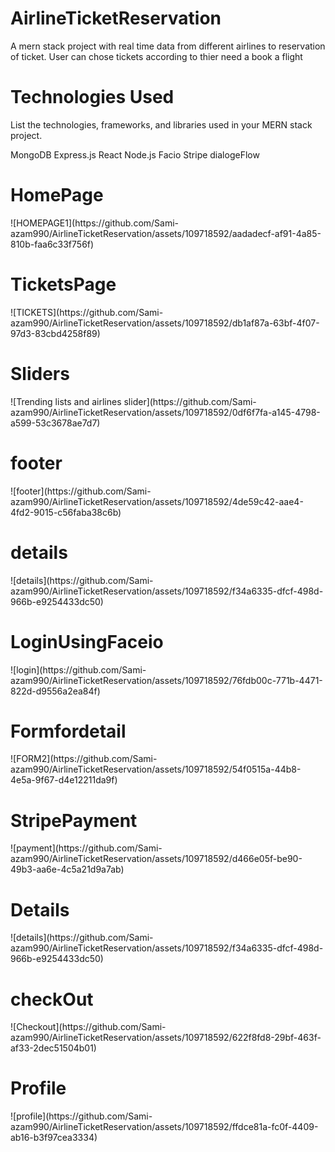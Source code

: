 # AirlineTicketReservation
A mern stack project with real time data from different airlines to  reservation of ticket. User can chose tickets according to thier need a book a flight 

<h1>Technologies Used
</h1>
List the technologies, frameworks, and libraries used in your MERN stack project.
<p>
MongoDB
Express.js
React
Node.js
Facio
Stripe
dialogeFlow
</p>

<h1>HomePage</h1>
![HOMEPAGE1](https://github.com/Sami-azam990/AirlineTicketReservation/assets/109718592/aadadecf-af91-4a85-810b-faa6c33f756f)
<h1>TicketsPage</h1>
![TICKETS](https://github.com/Sami-azam990/AirlineTicketReservation/assets/109718592/db1af87a-63bf-4f07-97d3-83cbd4258f89)
<h1>Sliders</h1>
![Trending lists and airlines slider](https://github.com/Sami-azam990/AirlineTicketReservation/assets/109718592/0df6f7fa-a145-4798-a599-53c3678ae7d7)
<h1>footer</h1>
![footer](https://github.com/Sami-azam990/AirlineTicketReservation/assets/109718592/4de59c42-aae4-4fd2-9015-c56faba38c6b)
<h1>details</h1>
![details](https://github.com/Sami-azam990/AirlineTicketReservation/assets/109718592/f34a6335-dfcf-498d-966b-e9254433dc50)
<h1>LoginUsingFaceio</h1>
![login](https://github.com/Sami-azam990/AirlineTicketReservation/assets/109718592/76fdb00c-771b-4471-822d-d9556a2ea84f)
<h1>Formfordetail</h1>
![FORM2](https://github.com/Sami-azam990/AirlineTicketReservation/assets/109718592/54f0515a-44b8-4e5a-9f67-d4e12211da9f)
<h1>StripePayment</h1>
![payment](https://github.com/Sami-azam990/AirlineTicketReservation/assets/109718592/d466e05f-be90-49b3-aa6e-4c5a21d9a7ab)
<h1>Details</h1>
![details](https://github.com/Sami-azam990/AirlineTicketReservation/assets/109718592/f34a6335-dfcf-498d-966b-e9254433dc50)
<h1>checkOut</h1>
![Checkout](https://github.com/Sami-azam990/AirlineTicketReservation/assets/109718592/622f8fd8-29bf-463f-af33-2dec51504b01)
<h1>Profile</h1>
![profile](https://github.com/Sami-azam990/AirlineTicketReservation/assets/109718592/ffdce81a-fc0f-4409-ab16-b3f97cea3334)

